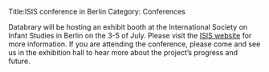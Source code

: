 Title:ISIS conference in Berlin 
Category: Conferences

Databrary will be hosting an exhibit booth at the International Society on Infant Studies in Berlin 
on the 3-5 of July. Please visit the [ISIS website](http://www.isisweb.org/view/0/ISISconference2014.html) for more information. If you are attending the conference, please come and see us in the exhibition hall to hear more about the project’s progress and future.